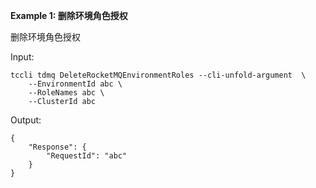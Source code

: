 **Example 1: 删除环境角色授权**

删除环境角色授权

Input: 

```
tccli tdmq DeleteRocketMQEnvironmentRoles --cli-unfold-argument  \
    --EnvironmentId abc \
    --RoleNames abc \
    --ClusterId abc
```

Output: 
```
{
    "Response": {
        "RequestId": "abc"
    }
}
```

